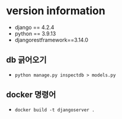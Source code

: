 # version information
* django == 4.2.4
* python == 3.9.13
* djangorestframework==3.14.0

## db 긁어오기

* `python manage.py inspectdb > models.py`

## docker 명령어
  * `docker build -t djangoserver .`